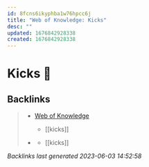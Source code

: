 ```yaml
---
id: 8fcns6ikyphba1w76hpcc6j
title: "Web of Knowledge: Kicks"
desc: ""
updated: 1676842928338
created: 1676842928338
---
```


# Kicks 🦶

## Backlinks

> - [Web of Knowledge](..\web-of-knowledge.md)
>   - [[kicks]]
>    
> - [](..\techniques\deflecting-hammer.md)
>   - [[kicks]]

_Backlinks last generated 2023-06-03 14:52:58_
